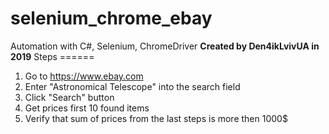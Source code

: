 # selenium_chrome_ebay
Automation with C#, Selenium, ChromeDriver
**Created by Den4ikLvivUA in 2019**
                 Steps
                 ======
1. Go to https://www.ebay.com
2. Enter "Astronomical Telescope" into the search field
3. Click "Search" button
4. Get prices first 10 found items
5. Verify that sum of prices from the last steps is more then 1000$
            
